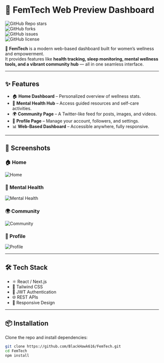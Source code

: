 # 🌸 FemTech Web Preview Dashboard  

![GitHub Repo stars](https://img.shields.io/github/stars/BlackHawk616/FemTech?style=social)  
![GitHub forks](https://img.shields.io/github/forks/BlackHawk616/FemTech?style=social)  
![GitHub issues](https://img.shields.io/github/issues/BlackHawk616/FemTech)  
![GitHub license](https://img.shields.io/github/license/BlackHawk616/FemTech)  

🚀 **FemTech** is a modern web-based dashboard built for women’s wellness and empowerment.  
It provides features like **health tracking, sleep monitoring, mental wellness tools, and a vibrant community hub** — all in one seamless interface.  

---

## ✨ Features  

- 🏠 **Home Dashboard** – Personalized overview of wellness stats.  
- 🧘 **Mental Health Hub** – Access guided resources and self-care activities.  
- 🌍 **Community Page** – A Twitter-like feed for posts, images, and videos.  
- 👩 **Profile Page** – Manage your account, followers, and settings.  
- 📊 **Web-Based Dashboard** – Accessible anywhere, fully responsive.  

---

## 📸 Screenshots  

### 🏠 Home  
![Home](./assets/home.png)  

### 🧘 Mental Health  
![Mental Health](./assets/mental_health.png)  

### 🌍 Community  
![Community](./assets/community.png)  

### 👩 Profile  
![Profile](./assets/profile.png)  

---

## 🛠️ Tech Stack  

- ⚛️ React / Next.js  
- 🎨 Tailwind CSS  
- 🔐 JWT Authentication  
- 🌐 REST APIs  
- 📱 Responsive Design  

---

## 📦 Installation  

Clone the repo and install dependencies:  

```bash
git clone https://github.com/BlackHawk616/FemTech.git
cd FemTech
npm install
